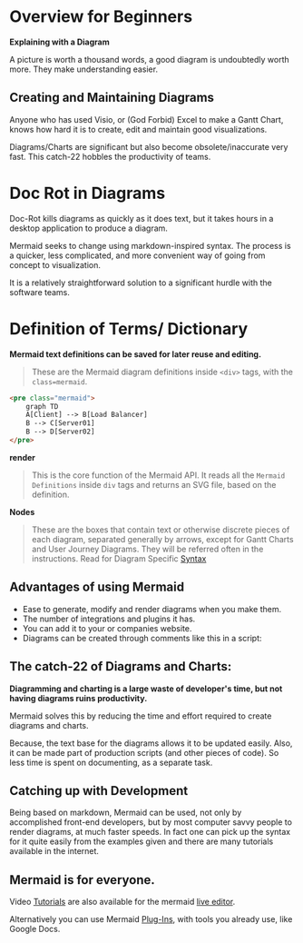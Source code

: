 # Overview for Beginners

**Explaining with a Diagram**

A picture is worth a thousand words, a good diagram is undoubtedly worth more. They make understanding easier.

## Creating and Maintaining Diagrams

Anyone who has used Visio, or (God Forbid) Excel to make a Gantt Chart, knows how hard it is to create, edit and maintain good visualizations.

Diagrams/Charts are significant but also become obsolete/inaccurate very fast. This catch-22 hobbles the productivity of teams.

# Doc Rot in Diagrams

Doc-Rot kills diagrams as quickly as it does text, but it takes hours in a desktop application to produce a diagram.

Mermaid seeks to change using markdown-inspired syntax. The process is a quicker, less complicated, and more convenient way of going from concept to visualization.

It is a relatively straightforward solution to a significant hurdle with the software teams.

# Definition of Terms/ Dictionary

**Mermaid text definitions can be saved for later reuse and editing.**

> These are the Mermaid diagram definitions inside `<div>` tags, with the `class=mermaid`.

```html
<pre class="mermaid">
    graph TD
    A[Client] --> B[Load Balancer]
    B --> C[Server01]
    B --> D[Server02]
</pre>
```

**render**

> This is the core function of the Mermaid API. It reads all the `Mermaid Definitions` inside `div` tags and returns an SVG file, based on the definition.

**Nodes**

> These are the boxes that contain text or otherwise discrete pieces of each diagram, separated generally by arrows, except for Gantt Charts and User Journey Diagrams. They will be referred often in the instructions. Read for Diagram Specific [Syntax](../config/n00b-syntaxReference)

## Advantages of using Mermaid

- Ease to generate, modify and render diagrams when you make them.
- The number of integrations and plugins it has.
- You can add it to your or companies website.
- Diagrams can be created through comments like this in a script:

## The catch-22 of Diagrams and Charts:

**Diagramming and charting is a large waste of developer's time, but not having diagrams ruins productivity.**

Mermaid solves this by reducing the time and effort required to create diagrams and charts.

Because, the text base for the diagrams allows it to be updated easily. Also, it can be made part of production scripts (and other pieces of code). So less time is spent on documenting, as a separate task.

## Catching up with Development

Being based on markdown, Mermaid can be used, not only by accomplished front-end developers, but by most computer savvy people to render diagrams, at much faster speeds.
In fact one can pick up the syntax for it quite easily from the examples given and there are many tutorials available in the internet.

## Mermaid is for everyone.

Video [Tutorials](https://mermaid-js.github.io/mermaid/#/./Tutorials) are also available for the mermaid [live editor](https://mermaid.live/).

Alternatively you can use Mermaid [Plug-Ins](https://mermaid-js.github.io/mermaid/#/./integrations), with tools you already use, like Google Docs.
